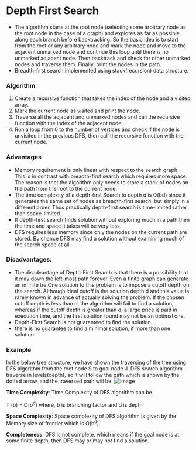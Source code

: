 # Depth First Search
- The algorithm starts at the root node (selecting some arbitrary node as the root node in the case of a graph) and explores as far as possible along each branch before backtracking. 
So the basic idea is to start from the root or any arbitrary node and mark the node and move to the adjacent unmarked node and continue this loop until there is no unmarked adjacent node. Then backtrack and check for other unmarked nodes and traverse them. Finally, print the nodes in the path.
- Breadth-first search implemented using stack(recursion) data structure.

### Algorithm
1.  Create a recursive function that takes the index of the node and a visited array.
2. Mark the current node as visited and print the node.
3. Traverse all the adjacent and unmarked nodes and call the recursive function with the index of the adjacent node.
4. Run a loop from 0 to the number of vertices and check if the node is unvisited in the previous DFS, then call the recursive function with the current node.


### Advantages
- Memory requirement is only linear with respect to the search graph. This is in contrast with breadth-first search which requires more space. The reason is that the algorithm only needs to store a stack of nodes on the path from the root to the current node.
- The time complexity of a depth-first Search to depth d is O(bd) since it generates the same set of nodes as breadth-first search, but simply in a different order. Thus practically depth-first search is time-limited rather than space-limited.
- If depth-first search finds solution without exploring much in a path then the time and space it takes will be very less.
- DFS requires less memory since only the nodes on the current path are stored. By chance DFS may find a solution without examining much of the search space at all.

### Disadvantages:

- The disadvantage of Depth-First Search is that there is a possibility that it may down the left-most path forever. Even a finite graph can generate an infinite tre One solution to this problem is to impose a cutoff depth on the search. Although ideal cutoff is the solution depth d and this value is rarely known in advance of actually solving the problem. If the chosen cutoff depth is less than d, the algorithm will fail to find a solution, whereas if the cutoff depth is greater than d, a large price is paid in execution time, and the first solution found may not be an optimal one.
- Depth-First Search is not guaranteed to find the solution.
- there is no guarantee to find a minimal solution, if more than one solution.

### Example
In the below tree structure, we have shown the traversing of the tree using DFS algorithm from the root node S to goal node J. DFS search algorithm traverse in levels(depth), so it will follow the path which is shown by the dotted arrow, and the traversed path will be:
![image](https://user-images.githubusercontent.com/101783688/224468820-f257aa6b-d8b3-4d6f-9281-ff7a73d6689e.png)

**Time Complexity**: Time Complexity of DFS algorithm can be

T (b) = O(b<sup>d</sup>)
where, b is branching factor and d is depth

**Space Complexity**: Space complexity of DFS algorithm is given by the Memory size of frontier which is O(b<sup>d</sup>).

**Completeness**: DFS is not complete, which means if the goal node is at some finite depth, then DFS may or may not find a solution.
